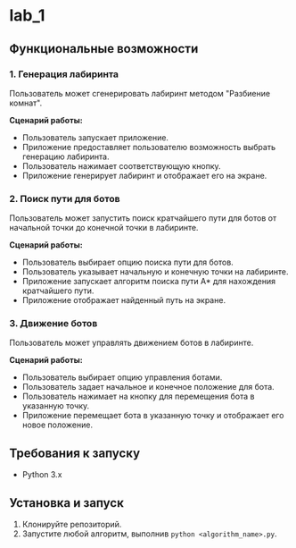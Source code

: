 # lab_1

## Функциональные возможности

### 1. Генерация лабиринта
Пользователь может сгенерировать лабиринт методом "Разбиение комнат".

**Сценарий работы:**
- Пользователь запускает приложение.
- Приложение предоставляет пользователю возможность выбрать генерацию лабиринта.
- Пользователь нажимает соответствующую кнопку.
- Приложение генерирует лабиринт и отображает его на экране.

### 2. Поиск пути для ботов
Пользователь может запустить поиск кратчайшего пути для ботов от начальной точки до конечной точки в лабиринте.

**Сценарий работы:**
- Пользователь выбирает опцию поиска пути для ботов.
- Пользователь указывает начальную и конечную точки на лабиринте.
- Приложение запускает алгоритм поиска пути A* для нахождения кратчайшего пути.
- Приложение отображает найденный путь на экране.

### 3. Движение ботов
Пользователь может управлять движением ботов в лабиринте.

**Сценарий работы:**
- Пользователь выбирает опцию управления ботами.
- Пользователь задает начальное и конечное положение для бота.
- Пользователь нажимает на кнопку для перемещения бота в указанную точку.
- Приложение перемещает бота в указанную точку и отображает его новое положение.

## Требования к запуску
- Python 3.x
## Установка и запуск
1. Клонируйте репозиторий.
2. Запустите любой алгоритм, выполнив `python <algorithm_name>.py`.
